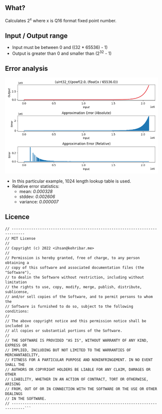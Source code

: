 ## What?

Calculates 2<sup>x</sup> where x is Q16 format fixed point number. 

## Input / Output range

* Input must be between 0 and ((32 * 65536) - 1)
* Output is greater than 0 and smaller than (2<sup>32</sup> - 1)

## Error analysis

![](./doc/error_analysis.png)

* In this particular example, 1024 length lookup table is used.
* Relative error statistics:
	- mean: *0.000328* 
	- stddev: *0.002606* 
	- variance: *0.000007*

## Licence

```
// ----------------------------------------------------------------------------
// MIT License
// 
// Copyright (c) 2022 <ihsan@kehribar.me>
// 
// Permission is hereby granted, free of charge, to any person obtaining a 
// copy of this software and associated documentation files (the "Software"), 
// to dealin the Software without restriction, including without limitation 
// the rights to use, copy, modify, merge, publish, distribute, sublicense, 
// and/or sell copies of the Software, and to permit persons to whom the 
// Software is furnished to do so, subject to the following conditions:
// 
// The above copyright notice and this permission notice shall be included in 
// all copies or substantial portions of the Software.
// 
// THE SOFTWARE IS PROVIDED "AS IS", WITHOUT WARRANTY OF ANY KIND, EXPRESS OR
// IMPLIED, INCLUDING BUT NOT LIMITED TO THE WARRANTIES OF MERCHANTABILITY,
// FITNESS FOR A PARTICULAR PURPOSE AND NONINFRINGEMENT. IN NO EVENT SHALL THE
// AUTHORS OR COPYRIGHT HOLDERS BE LIABLE FOR ANY CLAIM, DAMAGES OR OTHER
// LIABILITY, WHETHER IN AN ACTION OF CONTRACT, TORT OR OTHERWISE, ARISING 
// FROM, OUT OF OR IN CONNECTION WITH THE SOFTWARE OR THE USE OR OTHER DEALINGS 
// IN THE SOFTWARE.
// ----------------------------------------------------------------------------```